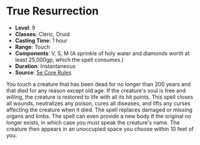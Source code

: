 # True Resurrection

- **Level**: 9
- **Classes**: Cleric, Druid
- **Casting Time**: 1 hour
- **Range**: Touch
- **Components**: V, S, M (A sprinkle of holy water and diamonds worth at least 25,000gp, which the spell consumes.)
- **Duration**: Instantaneous
- **Source**: [5e Core Rules](http://dnd.wizards.com/articles/features/systems-reference-document-srd)

You touch a creature that has been dead for no longer than 200 years and that died for any reason except old age. If the creature's soul is free and willing, the creature is restored to life with all its hit points. This spell closes all wounds, neutralizes any poison, cures all diseases, and lifts any curses affecting the creature when it died. The spell replaces damaged or missing organs and limbs. The spell can even provide a new body if the original no longer exists, in which case you must speak the creature's name. The creature then appears in an unoccupied space you choose within 10 feet of you.


